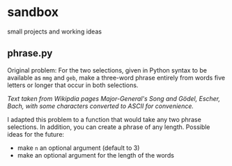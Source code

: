 # sandbox
small projects and working ideas

## phrase.py
Original problem: For the two selections, given in Python syntax to be available as `mmg` and `geb`, make a three-word phrase entirely from words five letters or longer that occur in both selections.

_Text taken from Wikipdia pages Major-General's Song and Gödel, Escher, Bach, with some characters converted to ASCII for convenience._

I adapted this problem to a function that would take any two phrase selections. In addition, you can create a phrase of any length. Possible ideas for the future:
* make `n` an optional argument (default to 3)
* make an optional argument for the length of the words